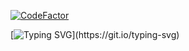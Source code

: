 [![CodeFactor](https://www.codefactor.io/repository/github/aldmors/exchange/badge?s=ae42db7d0b8f96de94e56b47c398411e3cfd3b52)](https://www.codefactor.io/repository/github/aldmors/exchange)

[![Typing SVG](https://readme-typing-svg.herokuapp.com?color=%2336BCF7&lines=Welcome+to+exchange!)](https://git.io/typing-svg)
